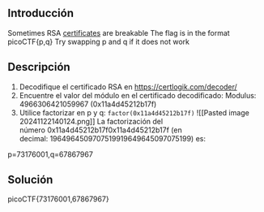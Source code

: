## Introducción
Sometimes RSA [certificates](https://jupiter.challenges.picoctf.org/static/c882787a19ed5d627eea50f318d87ac5/cert) are breakable
The flag is in the format picoCTF{p,q}
Try swapping p and q if it does not work
## Descripción
1. Decodifique el certificado RSA en https://certlogik.com/decoder/
2. Encuentre el valor del módulo en el certificado decodificado:
		Modulus: 4966306421059967 (0x11a4d45212b17f)
1. Utilice factorizar en p y q: `factor(0x11a4d45212b17f)`
![[Pasted image 20241122140124.png]]
La factorización del número 0x11a4d45212b17f0x11a4d45212b17f (en decimal: 1964964509707519919649645097075199) es:

p=73176001,q=67867967
## Solución 
picoCTF{73176001,67867967}